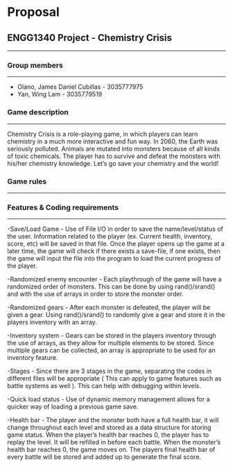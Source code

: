 # Proposal
## ENGG1340 Project - Chemistry Crisis
***
### Group members
---
- Olano, James Daniel Cubillas - 3035777975
- Yan, Wing Lam - 3035779519

### Game description
--- 
Chemistry Crisis is a role-playing game, in which players can learn chemistry in a much more interactive and fun way. In 2060, the Earth was seriously polluted. Animals are mutated into monsters because of all kinds of toxic chemicals. The player has to survive and defeat the monsters with his/her chemistry knowledge. Let’s go save your chemistry and the world! 

### Game rules
---
### Features & Coding requirements
---
-Save/Load Game - Use of File I/O in order to save the name/level/status of the user. Information related to the player (ex. Current health, inventory, score, etc) will be saved in that file. Once the player opens up the game at a later time, the game will check if there exists a save-file, if one exists, then the game will input the file into the program to load the current progress of the player. 

-Randomized enemy encounter - Each playthrough of the game will have a randomized order of monsters. This can be done by using rand()/srand() and with the use of arrays in order to store the monster order.

-Randomized gears - After each monster is defeated, the player will be given a gear. Using rand()/srand() to randomly give a gear and store it in the players inventory with an array.

-Inventory system - Gears can be stored in the players inventory through the use of arrays, as they allow for multiple elements to be stored. Since multiple gears can be collected, an array is appropriate to be used for an inventory feature.

-Stages - Since there are 3 stages in the game, separating the codes in different files will be appropriate ( This can apply to game features such as battle systems as well ). This can help with debugging within levels.

-Quick load status - Use of dynamic memory management allows for a quicker way of loading a previous game save.

-Health bar - The player and the monster both have a full health bar, it will change throughout each level and stored as a data structure for storing game status. When the player’s health bar reaches 0, the player has to replay the level. It will be refilled in before each battle. When the monster’s health bar reaches 0, the game moves on. The players final health bar of every battle will be stored and added up to generate the final score.

